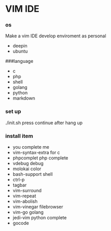 # VIM IDE 
### os
Make a vim IDE  develop enviroment as personal
* deepin 
* ubuntu

###language
- c
- php
- shell
- golang
- python
- markdown

### set up
 ./init.sh
press continue after hang up

### install item
* you complete me 
* vim-syntax-extra for c 
* phpcomplet php complete
* vdebug debug
* molokai color
* bash-support shell
* ctrl-p
* tagbar
* vim-surround
* vim-repeat
* vim-abolish
* vim-vinegar  filebrowser
* vim-go  golang
* jedi-vim  python complete 
* gocode
